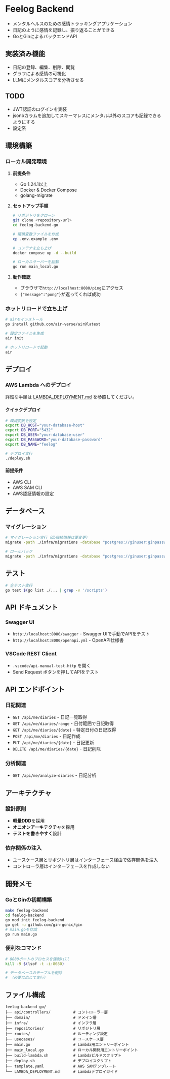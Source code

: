 # Feelog Backend
- メンタルヘルスのための感情トラッキングアプリケーション
- 日記のように感情を記録し、振り返ることができる
- GoとGinによるバックエンドAPI

## 実装済み機能
- 日記の登録、編集、削除、閲覧
- グラフによる感情の可視化
- LLMにメンタルスコアを分析させる

## TODO
- JWT認証のログインを実装
- jsonbカラムを追加してスキーマレスにメンタル以外のスコアも記録できるようにする
- 設定系

## 環境構築

### ローカル開発環境

1. **前提条件**
   - Go 1.24.1以上
   - Docker & Docker Compose
   - golang-migrate

2. **セットアップ手順**
   ```bash
   # リポジトリをクローン
   git clone <repository-url>
   cd feelog-backend-go
   
   # 環境変数ファイルを作成
   cp .env.example .env
   
   # コンテナを立ち上げ
   docker compose up -d --build
   
   # ローカルサーバーを起動
   go run main_local.go
   ```

3. **動作確認**
   - ブラウザで`http://localhost:8080/ping`にアクセス
   - `{"message":"pong"}`が返ってくれば成功

### ホットリロードで立ち上げ
```bash
# airをインストール
go install github.com/air-verse/air@latest

# 設定ファイルを生成
air init

# ホットリロードで起動
air
```

## デプロイ

### AWS Lambda へのデプロイ

詳細な手順は [LAMBDA_DEPLOYMENT.md](./LAMBDA_DEPLOYMENT.md) を参照してください。

#### クイックデプロイ
```bash
# 環境変数を設定
export DB_HOST="your-database-host"
export DB_PORT="5432"
export DB_USER="your-database-user"
export DB_PASSWORD="your-database-password"
export DB_NAME="feelog"

# デプロイ実行
./deploy.sh
```

#### 前提条件
- AWS CLI
- AWS SAM CLI
- AWS認証情報の設定

## データベース

### マイグレーション
```bash
# マイグレーション実行（db接続情報は要変更）
migrate -path ./infra/migrations -database "postgres://ginuser:ginpassword@localhost:5432/feelog?sslmode=disable" up

# ロールバック
migrate -path ./infra/migrations -database "postgres://ginuser:ginpassword@localhost:5432/feelog?sslmode=disable" down
```

## テスト
```bash
# 全テスト実行
go test $(go list ./... | grep -v '/scripts')
```

## API ドキュメント

### Swagger UI
- `http://localhost:8080/swagger` - Swagger UIで手動でAPIをテスト
- `http://localhost:8080/openapi.yml` - OpenAPI仕様書

### VSCode REST Client
- `.vscode/api-manual-test.http` を開く
- Send Request ボタンを押してAPIをテスト

## API エンドポイント

### 日記関連
- `GET /api/me/diaries` - 日記一覧取得
- `GET /api/me/diaries/range` - 日付範囲で日記取得
- `GET /api/me/diaries/{date}` - 特定日付の日記取得
- `POST /api/me/diaries` - 日記作成
- `PUT /api/me/diaries/{date}` - 日記更新
- `DELETE /api/me/diaries/{date}` - 日記削除

### 分析関連
- `GET /api/me/analyze-diaries` - 日記分析

## アーキテクチャ

### 設計原則
- **軽量DDD**を採用
- **オニオンアーキテクチャ**を採用
- **テストを書きやすく**設計

### 依存関係の注入
- ユースケース層とリポジトリ層はインターフェース経由で依存関係を注入
- コントローラ層はインターフェースを作成しない

## 開発メモ

### GoとGinの初期構築
```bash
make feelog-backend
cd feelog-backend
go mod init feelog-backend
go get -u github.com/gin-gonic/gin
# main.goを作成
go run main.go
```

### 便利なコマンド
```bash
# 8080ポートのプロセスを強制kill
kill -9 $(lsof -t -i:8080)

# データベースのテーブルを削除
# （必要に応じて実行）
```

## ファイル構成

```
feelog-backend-go/
├── api/controllers/          # コントローラー層
├── domain/                   # ドメイン層
├── infra/                    # インフラ層
├── repositories/             # リポジトリ層
├── routes/                   # ルーティング設定
├── usecases/                 # ユースケース層
├── main.go                   # Lambda用エントリーポイント
├── main_local.go             # ローカル開発用エントリーポイント
├── build-lambda.sh           # Lambdaビルドスクリプト
├── deploy.sh                 # デプロイスクリプト
├── template.yaml             # AWS SAMテンプレート
└── LAMBDA_DEPLOYMENT.md      # Lambdaデプロイガイド
```
